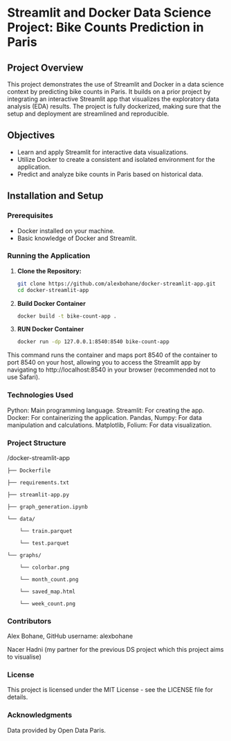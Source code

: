 # Streamlit and Docker Data Science Project: Bike Counts Prediction in Paris

## Project Overview
This project demonstrates the use of Streamlit and Docker in a data science context by predicting bike counts in Paris. It builds on a prior project by integrating an interactive Streamlit app that visualizes the exploratory data analysis (EDA) results. The project is fully dockerized, making sure that the setup and deployment are streamlined and reproducible.

## Objectives
- Learn and apply Streamlit for interactive data visualizations.
- Utilize Docker to create a consistent and isolated environment for the application.
- Predict and analyze bike counts in Paris based on historical data.

## Installation and Setup

### Prerequisites
- Docker installed on your machine. 
- Basic knowledge of Docker and Streamlit.

### Running the Application

1. **Clone the Repository:**
   ```bash
   git clone https://github.com/alexbohane/docker-streamlit-app.git
   cd docker-streamlit-app

2. **Build Docker Container**
   ```bash
   docker build -t bike-count-app .

3. **RUN Docker Container**
   ```bash
   docker run -dp 127.0.0.1:8540:8540 bike-count-app

This command runs the container and maps port 8540 of the container to port 8540 on your host, allowing you to access the Streamlit app by navigating to http://localhost:8540 in your browser (recommended not to use Safari).

###  Technologies Used
Python: Main programming language.
Streamlit: For creating the app.
Docker: For containerizing the application.
Pandas, Numpy: For data manipulation and calculations.
Matplotlib, Folium: For data visualization.

###  Project Structure

/docker-streamlit-app

    ├── Dockerfile
    
    ├── requirements.txt
    
    ├── streamlit-app.py
    
    ├── graph_generation.ipynb
    
    └── data/
    
        └── train.parquet
        
        └── test.parquet
        
    └── graphs/
    
        └── colorbar.png
        
        └── month_count.png

        └── saved_map.html
        
        └── week_count.png

### Contributors

Alex Bohane, GitHub username: alexbohane

Nacer Hadni (my partner for the previous DS project which this project aims to visualise)

### License
This project is licensed under the MIT License - see the LICENSE file for details.

### Acknowledgments
Data provided by Open Data Paris.


